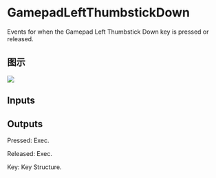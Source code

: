 # GamepadLeftThumbstickDown

Events for when the Gamepad Left Thumbstick Down key is pressed or released.

## 图示

![]($-20221218-19222562.png)

## Inputs

## Outputs

Pressed: Exec.

Released: Exec.

Key: Key Structure.

